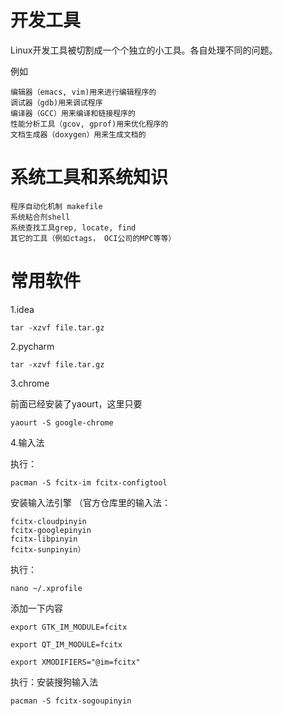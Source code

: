 # 开发工具 #

Linux开发工具被切割成一个个独立的小工具。各自处理不同的问题。

例如

	编辑器（emacs, vim)用来进行编辑程序的
	调试器（gdb)用来调试程序
	编译器（GCC）用来编译和链接程序的
	性能分析工具（gcov, gprof)用来优化程序的
	文档生成器（doxygen）用来生成文档的

# 系统工具和系统知识 #

	程序自动化机制 makefile
	系统粘合剂shell
	系统查找工具grep, locate, find
	其它的工具（例如ctags， OCI公司的MPC等等）

# 常用软件 #

1.idea

	tar -xzvf file.tar.gz

2.pycharm 

	tar -xzvf file.tar.gz

3.chrome

前面已经安装了yaourt，这里只要

	yaourt -S google-chrome

4.输入法
 
执行：

	pacman -S fcitx-im fcitx-configtool

安装输入法引擎 
（官方仓库里的输入法： 

	fcitx-cloudpinyin 
	fcitx-googlepinyin 
	fcitx-libpinyin 
	fcitx-sunpinyin）
 
执行：

	nano ~/.xprofile

添加一下内容

	export GTK_IM_MODULE=fcitx
	
	export QT_IM_MODULE=fcitx
	
	export XMODIFIERS="@im=fcitx"

执行：安装搜狗输入法

	pacman -S fcitx-sogoupinyin
